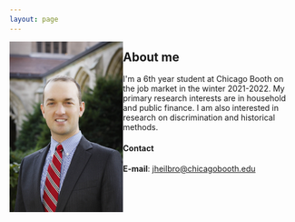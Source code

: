 ```yaml
---
layout: page
---
```



<html lang="en" style="width:100%;">
  <div style="float: left; margin-right 1em;">
    <img src="/images/JohnHeilbron-010.jpg" width=200 alt="">
  </div>
</html>

## About me 
I'm a 6th year student at Chicago Booth on the job market in the winter 2021-2022. My primary research interests are in household and public finance. I am also interested in research on discrimination and historical methods.
#### Contact
**E-mail**: [jheilbro@chicagobooth.edu](mailto:jheilbro@chicagobooth.edu)










 
